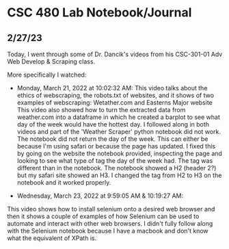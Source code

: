 # CSC 480 Lab Notebook/Journal


## 2/27/23

Today, I went through some of Dr. Dancik's videos from his CSC-301-01 Adv Web Develop & Scraping class.

More specifically I watched:

- Monday, March 21, 2022 at 10:02:32 AM: 
This video talks about the ethics of webscraping, the robots.txt of websites, and it shows of two examples of webscraping: Wetather.com and Easterns Major website
This video also showed how to turn the extracted data from weather.com into a dataframe in which he created a barplot to see what day of the week would have the hottest day.
I followed along in both videos and part of the 'Weather Scraper' python notebook did not work. The notebook did not return the day of the week. This can either be because I'm using safari or because the page has updated.
I fixed this by going on the website the notebook provided, inspecting the page and looking to see what type of tag the day of the week had. The tag was different than in the notebook. The notebook showed a H2 (header 2?) but my safari site showed an H3. I changed the tag from H2 to H3 on the notebook and it worked properly.

- Wednesday, March 23, 2022 at 9:59:05 AM & 10:19:27 AM:

This video shows how to install selenium onto a desired web browser and then it shows a couple of examples of how Selenium can be used to automate and interact with other web browsers. I didn't fully follow along with the Selenium notebook because I have a macbook and don't know what the equivalent of XPath is.




